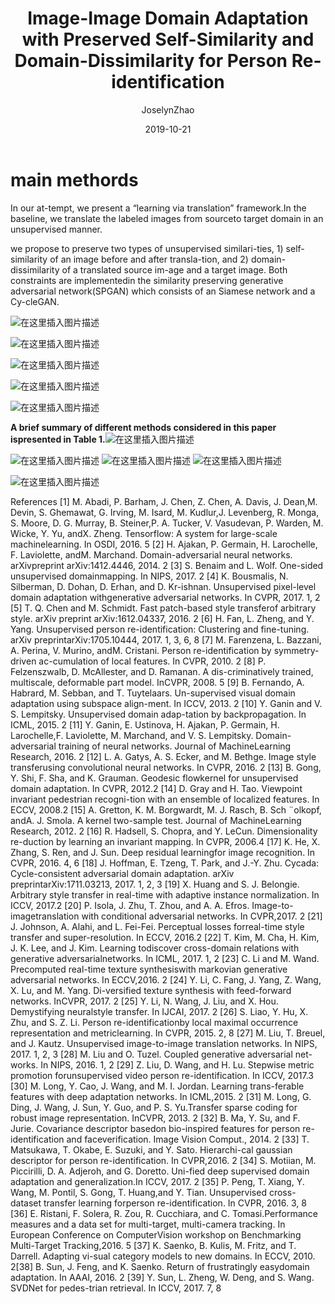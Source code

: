 ﻿---
layout:     post
title:      Image-Image Domain Adaptation with Preserved Self-Similarity and Domain-Dissimilarity for Person Re-identification
subtitle:   
date:       2019-10-21
author:     JoselynZhao
header-img: img/post-bg-coffee.jpeg
catalog: true
tags:
    - Re-ID
    - SSL
    - Domain Adaptation
---



# main methords
In our at-tempt, we present a “learning via translation” framework.In the baseline, we translate the labeled images from sourceto target domain in an unsupervised manner.


we propose to preserve two types of unsupervised similari-ties, 1) self-similarity of an image before and after transla-tion, and 2) domain-dissimilarity of a translated source im-age and a target image. Both constraints are implementedin the similarity preserving generative adversarial network(SPGAN) which consists of an Siamese network and a Cy-cleGAN.


![在这里插入图片描述](https://img-blog.csdnimg.cn/20191021161642969.png?x-oss-process=image/watermark,type_ZmFuZ3poZW5naGVpdGk,shadow_10,text_aHR0cHM6Ly9ibG9nLmNzZG4ubmV0L05HVWV2ZXIxNQ==,size_16,color_FFFFFF,t_70)

![在这里插入图片描述](https://img-blog.csdnimg.cn/20191021161810116.png?x-oss-process=image/watermark,type_ZmFuZ3poZW5naGVpdGk,shadow_10,text_aHR0cHM6Ly9ibG9nLmNzZG4ubmV0L05HVWV2ZXIxNQ==,size_16,color_FFFFFF,t_70)

![在这里插入图片描述](https://img-blog.csdnimg.cn/20191021172955414.png?x-oss-process=image/watermark,type_ZmFuZ3poZW5naGVpdGk,shadow_10,text_aHR0cHM6Ly9ibG9nLmNzZG4ubmV0L05HVWV2ZXIxNQ==,size_16,color_FFFFFF,t_70)


![在这里插入图片描述](https://img-blog.csdnimg.cn/20191021204548228.png?x-oss-process=image/watermark,type_ZmFuZ3poZW5naGVpdGk,shadow_10,text_aHR0cHM6Ly9ibG9nLmNzZG4ubmV0L05HVWV2ZXIxNQ==,size_16,color_FFFFFF,t_70)



![在这里插入图片描述](https://img-blog.csdnimg.cn/20191021173732827.png?x-oss-process=image/watermark,type_ZmFuZ3poZW5naGVpdGk,shadow_10,text_aHR0cHM6Ly9ibG9nLmNzZG4ubmV0L05HVWV2ZXIxNQ==,size_16,color_FFFFFF,t_70)

**A brief summary of different methods considered in this paper ispresented in Table 1.**![在这里插入图片描述](https://img-blog.csdnimg.cn/20191021161913998.png?x-oss-process=image/watermark,type_ZmFuZ3poZW5naGVpdGk,shadow_10,text_aHR0cHM6Ly9ibG9nLmNzZG4ubmV0L05HVWV2ZXIxNQ==,size_16,color_FFFFFF,t_70)

![在这里插入图片描述](https://img-blog.csdnimg.cn/20191021162936817.png?x-oss-process=image/watermark,type_ZmFuZ3poZW5naGVpdGk,shadow_10,text_aHR0cHM6Ly9ibG9nLmNzZG4ubmV0L05HVWV2ZXIxNQ==,size_16,color_FFFFFF,t_70)
![在这里插入图片描述](https://img-blog.csdnimg.cn/20191021164816465.png?x-oss-process=image/watermark,type_ZmFuZ3poZW5naGVpdGk,shadow_10,text_aHR0cHM6Ly9ibG9nLmNzZG4ubmV0L05HVWV2ZXIxNQ==,size_16,color_FFFFFF,t_70)
![在这里插入图片描述](https://img-blog.csdnimg.cn/20191021171458275.png?x-oss-process=image/watermark,type_ZmFuZ3poZW5naGVpdGk,shadow_10,text_aHR0cHM6Ly9ibG9nLmNzZG4ubmV0L05HVWV2ZXIxNQ==,size_16,color_FFFFFF,t_70)

![在这里插入图片描述](https://img-blog.csdnimg.cn/20191021173041335.png?x-oss-process=image/watermark,type_ZmFuZ3poZW5naGVpdGk,shadow_10,text_aHR0cHM6Ly9ibG9nLmNzZG4ubmV0L05HVWV2ZXIxNQ==,size_16,color_FFFFFF,t_70)

References
[1] M. Abadi, P. Barham, J. Chen, Z. Chen, A. Davis, J. Dean,M. Devin, S. Ghemawat, G. Irving, M. Isard, M. Kudlur,J. Levenberg, R. Monga, S. Moore, D. G. Murray, B. Steiner,P. A. Tucker, V. Vasudevan, P. Warden, M. Wicke, Y. Yu, andX. Zheng. Tensorflow: A system for large-scale machinelearning. In OSDI, 2016. 5
[2] H. Ajakan, P. Germain, H. Larochelle, F. Laviolette, andM. Marchand. Domain-adversarial neural networks. arXivpreprint arXiv:1412.4446, 2014. 2
[3] S. Benaim and L. Wolf. One-sided unsupervised domainmapping. In NIPS, 2017. 2
[4] K. Bousmalis, N. Silberman, D. Dohan, D. Erhan, and D. Kr-ishnan. Unsupervised pixel-level domain adaptation withgenerative adversarial networks. In CVPR, 2017. 1, 2
[5] T. Q. Chen and M. Schmidt. Fast patch-based style transferof arbitrary style. arXiv preprint arXiv:1612.04337, 2016. 2
[6] H. Fan, L. Zheng, and Y. Yang. Unsupervised person re-identification: Clustering and fine-tuning. arXiv preprintarXiv:1705.10444, 2017. 1, 3, 6, 8
[7] M. Farenzena, L. Bazzani, A. Perina, V. Murino, andM. Cristani. Person re-identification by symmetry-driven ac-cumulation of local features. In CVPR, 2010. 2
[8] P. Felzenszwalb, D. McAllester, and D. Ramanan. A dis-criminatively trained, multiscale, deformable part model. InCVPR, 2008. 5
[9] B. Fernando, A. Habrard, M. Sebban, and T. Tuytelaars. Un-supervised visual domain adaptation using subspace align-ment. In ICCV, 2013. 2
[10] Y. Ganin and V. S. Lempitsky. Unsupervised domain adap-tation by backpropagation. In ICML, 2015. 2
[11] Y. Ganin, E. Ustinova, H. Ajakan, P. Germain, H. Larochelle,F. Laviolette, M. Marchand, and V. S. Lempitsky. Domain-adversarial training of neural networks. Journal of MachineLearning Research, 2016. 2
[12] L. A. Gatys, A. S. Ecker, and M. Bethge. Image style transferusing convolutional neural networks. In CVPR, 2016. 2
[13] B. Gong, Y. Shi, F. Sha, and K. Grauman. Geodesic flowkernel for unsupervised domain adaptation. In CVPR, 2012.2
[14] D. Gray and H. Tao. Viewpoint invariant pedestrian recogni-tion with an ensemble of localized features. In ECCV, 2008.2
[15] A. Gretton, K. M. Borgwardt, M. J. Rasch, B. Sch ¨olkopf, andA. J. Smola. A kernel two-sample test. Journal of MachineLearning Research, 2012. 2
[16] R. Hadsell, S. Chopra, and Y. LeCun. Dimensionality re-duction by learning an invariant mapping. In CVPR, 2006.4
[17] K. He, X. Zhang, S. Ren, and J. Sun. Deep residual learningfor image recognition. In CVPR, 2016. 4, 6
[18] J. Hoffman, E. Tzeng, T. Park, and J.-Y. Zhu. Cycada: Cycle-consistent adversarial domain adaptation. arXiv preprintarXiv:1711.03213, 2017. 1, 2, 3
[19] X. Huang and S. J. Belongie. Arbitrary style transfer in real-time with adaptive instance normalization. In ICCV, 2017.2
[20] P. Isola, J. Zhu, T. Zhou, and A. A. Efros. Image-to-imagetranslation with conditional adversarial networks. In CVPR,2017. 2
[21] J. Johnson, A. Alahi, and L. Fei-Fei. Perceptual losses forreal-time style transfer and super-resolution. In ECCV, 2016.2
[22] T. Kim, M. Cha, H. Kim, J. K. Lee, and J. Kim. Learning todiscover cross-domain relations with generative adversarialnetworks. In ICML, 2017. 1, 2
[23] C. Li and M. Wand. Precomputed real-time texture synthesiswith markovian generative adversarial networks. In ECCV,2016. 2
[24] Y. Li, C. Fang, J. Yang, Z. Wang, X. Lu, and M. Yang. Di-versified texture synthesis with feed-forward networks. InCVPR, 2017. 2
[25] Y. Li, N. Wang, J. Liu, and X. Hou. Demystifying neuralstyle transfer. In IJCAI, 2017. 2
[26] S. Liao, Y. Hu, X. Zhu, and S. Z. Li. Person re-identificationby local maximal occurrence representation and metriclearning. In CVPR, 2015. 2, 8
[27] M. Liu, T. Breuel, and J. Kautz. Unsupervised image-to-image translation networks. In NIPS, 2017. 1, 2, 3
[28] M. Liu and O. Tuzel. Coupled generative adversarial net-works. In NIPS, 2016. 1, 2
[29] Z. Liu, D. Wang, and H. Lu. Stepwise metric promotion forunsupervised video person re-identification. In ICCV, 2017.3
[30] M. Long, Y. Cao, J. Wang, and M. I. Jordan. Learning trans-ferable features with deep adaptation networks. In ICML,2015. 2
[31] M. Long, G. Ding, J. Wang, J. Sun, Y. Guo, and P. S. Yu.Transfer sparse coding for robust image representation. InCVPR, 2013. 2
[32] B. Ma, Y. Su, and F. Jurie. Covariance descriptor basedon bio-inspired features for person re-identification and faceverification. Image Vision Comput., 2014. 2
[33] T. Matsukawa, T. Okabe, E. Suzuki, and Y. Sato. Hierarchi-cal gaussian descriptor for person re-identification. In CVPR,2016. 2
[34] S. Motiian, M. Piccirilli, D. A. Adjeroh, and G. Doretto. Uni-fied deep supervised domain adaptation and generalization.In ICCV, 2017. 2
[35] P. Peng, T. Xiang, Y. Wang, M. Pontil, S. Gong, T. Huang,and Y. Tian. Unsupervised cross-dataset transfer learning forperson re-identification. In CVPR, 2016. 3, 8
[36] E. Ristani, F. Solera, R. Zou, R. Cucchiara, and C. Tomasi.Performance measures and a data set for multi-target, multi-camera tracking. In European Conference on ComputerVision workshop on Benchmarking Multi-Target Tracking,2016. 5
[37] K. Saenko, B. Kulis, M. Fritz, and T. Darrell. Adapting vi-sual category models to new domains. In ECCV, 2010. 
2[38] B. Sun, J. Feng, and K. Saenko. Return of frustratingly easydomain adaptation. In AAAI, 2016. 2
[39] Y. Sun, L. Zheng, W. Deng, and S. Wang. SVDNet for pedes-trian retrieval. In ICCV, 2017. 7, 8
